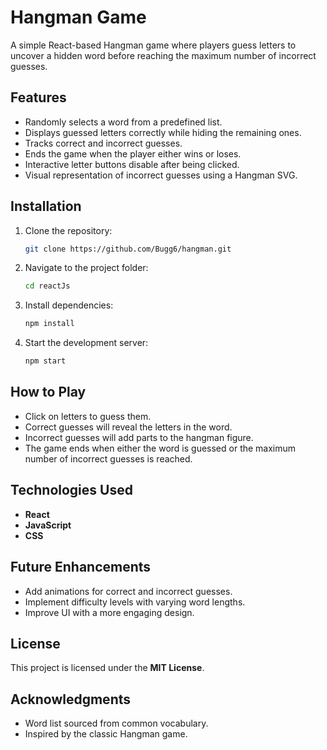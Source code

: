 # Hangman Game

A simple React-based Hangman game where players guess letters to uncover a hidden word before reaching the maximum number of incorrect guesses.

## Features

- Randomly selects a word from a predefined list.
- Displays guessed letters correctly while hiding the remaining ones.
- Tracks correct and incorrect guesses.
- Ends the game when the player either wins or loses.
- Interactive letter buttons disable after being clicked.
- Visual representation of incorrect guesses using a Hangman SVG.

## Installation

1. Clone the repository:
   ```sh
   git clone https://github.com/Bugg6/hangman.git
   ```
2. Navigate to the project folder:
   ```sh
   cd reactJs
   ```
3. Install dependencies:
   ```sh
   npm install
   ```
4. Start the development server:
   ```sh
   npm start
   ```

## How to Play

- Click on letters to guess them.
- Correct guesses will reveal the letters in the word.
- Incorrect guesses will add parts to the hangman figure.
- The game ends when either the word is guessed or the maximum number of incorrect guesses is reached.

## Technologies Used

- **React**
- **JavaScript**
- **CSS**

## Future Enhancements

- Add animations for correct and incorrect guesses.
- Implement difficulty levels with varying word lengths.
- Improve UI with a more engaging design.

## License

This project is licensed under the **MIT License**.

## Acknowledgments

- Word list sourced from common vocabulary.
- Inspired by the classic Hangman game.
